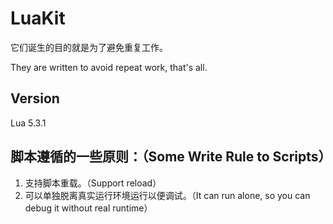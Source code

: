 # LuaKit
它们诞生的目的就是为了避免重复工作。

They are written to avoid repeat work, that's all.

Version
------
Lua 5.3.1

脚本遵循的一些原则：（Some Write Rule to Scripts）
-----
1. 支持脚本重载。（Support reload）
2. 可以单独脱离真实运行环境运行以便调试。（It can run alone, so you can debug it without real runtime）
